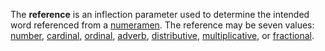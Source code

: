 The **reference** is an inflection parameter used to determine the intended word referenced from a [numeramen](numeramen.md). The reference may be seven values: [number](numerus.md), [cardinal](cardinale.md), [ordinal](ordinale.md), [adverb](adverbium.md), [distributive](distributivum.md), [multiplicative](multiplicativum.md), or [fractional](fractionale.md).
